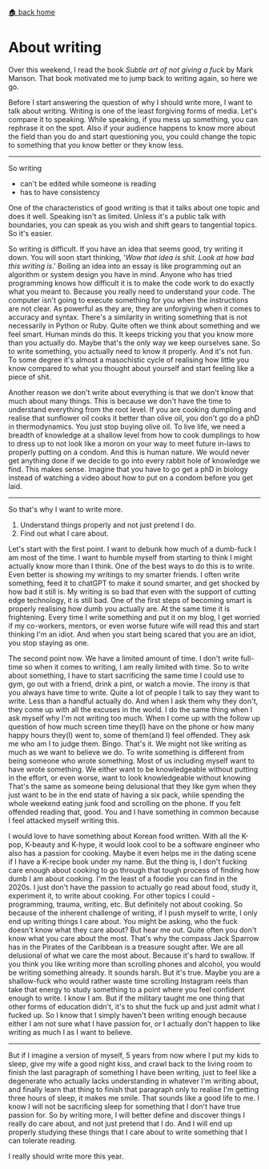 [🏠 back home](/blog?home)

# **About writing**

Over this weekend, I read the book *Subtle art of not giving a fuck* by Mark Manson. That book motivated me to jump back to writing again, so here we go.

Before I start answering the question of why I should write more, I want to talk about writing. Writing is one of the least forgiving forms of media. Let's compare it to speaking. While speaking, if you mess up something, you can rephrase it on the spot. Also if your audience happens to know more about the field than you do and start questioning you, you could change the topic to something that you know better or they know less.

-----------------------

So writing
- can't be edited while someone is reading
- has to have consistency 

One of the characteristics of good writing is that it talks about one topic and does it well. Speaking isn't as limited. Unless it's a public talk with boundaries, you can speak as you wish and shift gears to tangential topics. So it's easier. 

So writing is difficult. If you have an idea that seems good, try writing it down. You will soon start thinking, '*Wow that idea is shit. Look at how bad this writing is*.' Boiling an idea into an essay is like programming out an algorithm or system design you have in mind. Anyone who has tried programming knows how difficult it is to make the code work to do exactly what you meant to. Because you really need to understand your code. The computer isn't going to execute something for you when the instructions are not clear. As powerful as they are, they are unforgiving when it comes to accuracy and syntax. There's a similarity in writing something that is not necessarily in Python or Ruby. Quite often we think about something and we feel smart. Human minds do this. It keeps tricking you that you know more than you actually do. Maybe that's the only way we keep ourselves sane. So to write something, you actually need to know it properly. And it's not fun. To some degree it's almost a masochistic cycle of realising how little you know compared to what you thought about yourself and start feeling like a piece of shit.

Another reason we don't write about everything is that we don't know that much about many things. This is because we don't have the time to understand everything from the root level. If you are cooking dumpling and realise that sunflower oil cooks it better than olive oil, you don't go do a phD in thermodynamics. You just stop buying olive oil. To live life, we need a breadth of knowledge at a shallow level from how to cook dumplings to how to dress up to not look like a moron on your way to meet future in-laws to properly putting on a condom. And this is human nature. We would never get anything done if we decide to go into every rabbit hole of knowledge we find. This makes sense. Imagine that you have to go get a phD in biology instead of watching a video about how to put on a condom before you get laid.

-----------------------

So that's why I want to write more.
1. Understand things properly and not just pretend I do.
2. Find out what I care about.

Let's start with the first point. I want to debunk how much of a dumb-fuck I am most of the time. I want to humble myself from starting to think I might actually know more than I think. One of the best ways to do this is to write. Even better is showing my writings to my smarter friends. I often write something, feed it to chatGPT to make it sound smarter, and get shocked by how bad it still is. My writing is so bad that even with the support of cutting edge technology, it is still bad. One of the first steps of becoming smart is properly realising how dumb you actually are. At the same time it is frightening. Every time I write something and put it on my blog, I get worried if my co-workers, mentors, or even worse future wife will read this and start thinking I'm an idiot. And when you start being scared that you are an idiot, you stop staying as one.

The second point now. We have a limited amount of time. I don't write full-time so when it comes to writing, I am really limited with time. So to write about something, I have to start sacrificing the same time I could use to gym, go out with a friend, drink a pint, or watch a movie. The irony is that you always have time to write. Quite a lot of people I talk to say they want to write. Less than a handful actually do. And when I ask them why they don't, they come up with all the excuses in the world. I do the same thing when I ask myself why I'm not writing too much. When I come up with the follow up question of how much screen time they(I) have on the phone or how many happy hours they(I) went to, some of them(and I) feel offended. They ask me who am I to judge them. Bingo. That's it. We might not like writing as much as we want to believe we do. To write something is different from being someone who wrote something. Most of us including myself want to have wrote something. We either want to be knowledgeable without putting in the effort, or even worse, want to look knowledgeable without knowing That's the same as someone being delusional that they like gym when they just want to be in the end state of having a six pack, while spending the whole weekend eating junk food and scrolling on the phone. If you felt offended reading that, good. You and I have something in common because I feel attacked myself writing this.

I would love to have something about Korean food written. With all the K-pop, K-beauty and K-hype, it would look cool to be a software engineer who also has a passion for cooking. Maybe it even helps me in the dating scene if I have a K-recipe book under my name. But the thing is, I don't fucking care enough about cooking to go through that tough process of finding how dumb I am about cooking. I'm the least of a foodie you can find in the 2020s. I just don't have the passion to actually go read about food, study it, experiment it, to write about cooking. For other topics I could - programming, trauma, writing, etc. But definitely not about cooking. So because of the inherent challenge of writing, if I push myself to write, I only end up writing things I care about. You might be asking, who the fuck doesn't know what they care about? But hear me out. Quite often you don't know what you care about the most. That's why the compass Jack Sparrow has in the Pirates of the Caribbean is a treasure sought after. We are all delusional of what we care the most about. Because it's hard to swallow. If you think you like writing more than scrolling phones and alcohol, you would be writing something already. It sounds harsh. But it's true. Maybe you are a shallow-fuck who would rather waste time scrolling Instagram reels than take that energy to study something to a point where you feel confident enough to write. I know I am. But if the military taught me one thing that other forms of education didn't, it's to shut the fuck up and just admit what I fucked up. So I know that I simply haven't been writing enough because either I am not sure what I have passion for, or I actually don't happen to like writing as much I as I want to believe.

-----------------------

But if I imagine a version of myself, 5 years from now where I put my kids to sleep, give my wife a good night kiss, and crawl back to the living room to finish the last paragraph of something I have been writing, just to feel like a degenerate who actually lacks understanding in whatever I'm writing about, and finally learn that thing to finish that paragraph only to realise I'm getting three hours of sleep, it makes me smile. That sounds like a good life to me. I know I will not be sacrificing sleep for something that I don't have true passion for. So by writing more, I will better define and discover things I really do care about, and not just pretend that I do. And I will end up properly studying these things that I care about to write something that I can tolerate reading.

I really should write more this year.
